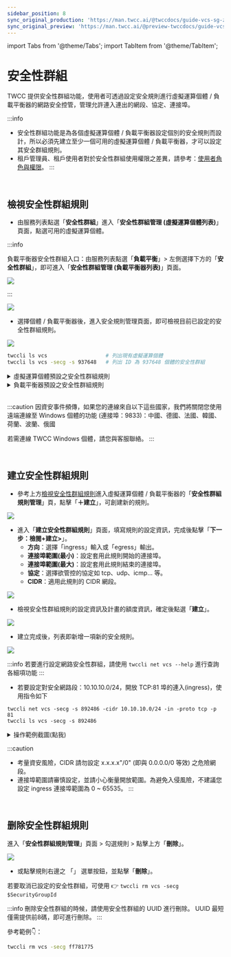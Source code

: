 ```yaml
---
sidebar_position: 8
sync_original_production: 'https://man.twcc.ai/@twccdocs/guide-vcs-sg-zh'
sync_original_preview: 'https://man.twcc.ai/@preview-twccdocs/guide-vcs-sg-zh'
---
```


import Tabs from '@theme/Tabs';
import TabItem from '@theme/TabItem';

# 安全性群組


TWCC 提供安全性群組功能，使用者可透過設定安全規則進行虛擬運算個體 / 負載平衡器的網路安全控管，管理允許連入連出的網段、協定、連接埠。

:::info
- 安全性群組功能是為各個虛擬運算個體 / 負載平衡器設定個別的安全規則而設計，所以必須先建立至少一個可用的虛擬運算個體 / 負載平衡器，才可以設定其安全群組規則。
- 租戶管理員、租戶使用者對於安全性群組使用權限之差異，請參考：[<ins>使用者角色與權限</ins>](/docs/member-concepts-roles-permissions/twcc-services/networking-security#安全性群組)。
:::

<br/>

## 檢視安全性群組規則

<Tabs>

<TabItem value="TWCC 入口網站" label="TWCC 入口網站">

* 由服務列表點選「**安全性群組**」進入「**安全性群組管理 (虛擬運算個體列表)**」頁面，點選可用的虛擬運算個體。

:::info

負載平衡器安全性群組入口：由服務列表點選「**負載平衡**」> 左側選擇下方的「**安全性群組**」，即可進入「**安全性群組管理 (負載平衡器列表)**」頁面。
    
![](https://i.imgur.com/G9KFFTj.png)

:::

![](https://i.imgur.com/qGXoMo2.png)

* 選擇個體 / 負載平衡器後，進入安全規則管理頁面，即可檢視目前已設定的安全性群組規則。

![](https://i.imgur.com/tzpVm2q.png)

</TabItem>

<TabItem value="TWCC CLI" label="TWCC CLI">

```bash
twccli ls vcs                   # 列出現有虛擬運算個體
twccli ls vcs -secg -s 937648   # 列出 ID 為 937648 個體的安全性群組
```

</TabItem>

</Tabs>

<details>

<summary>虛擬運算個體預設之安全性群組規則</summary>

- TWCC Linux 個體預設開放的輸入/輸出規則：

| 方向 | 網路類型 | 連接埠 (最小) | 連接埠 (最大)| 協定|CIDR |
| -------- | -------- | -------- |-------- | -------- | -------- |
| ingress     | IPv4     | 443     |443 | tcp|0.0.0.0/0 |
| ingress     | IPv4     | 22     | 22|tcp |0.0.0.0/0 |
| egress     | IPv4     |      | |ANY |0.0.0.0/0 |
| ingress     | IPv4     |      | |icmp | 0.0.0.0/0|
| egress     | IPv6     |      | |ANY |::/0 |

- TWCC Windows 個體預設開放的輸入/輸出規則：

| 方向 | 網路類型 | 連接埠 (最小) | 連接埠 (最大)| 協定|CIDR |
| -------- | -------- | -------- |-------- | -------- | -------- |
| ingress     | IPv4     | 9833     |9833 | tcp|0.0.0.0/0 |
| ingress     | IPv4     | 443     |443 | tcp|0.0.0.0/0 |
| ingress     | IPv4     | 22     | 22|tcp |0.0.0.0/0 |
| egress     | IPv4     |      | |ANY |0.0.0.0/0 |
| ingress     | IPv4     |      | |icmp | 0.0.0.0/0|
| egress     | IPv6     |      | |ANY |::/0 |

</details>

<details>

<summary>負載平衡器預設之安全性群組規則</summary>

- TWCC 應用程式負載平衡器 (監聽器協定為 HTTP) 預設開放的輸入/輸出規則：

| 方向 | 網路類型 | 連接埠 (最小) | 連接埠 (最大)| 協定|CIDR |
| -------- | -------- | -------- |-------- | -------- | -------- |
| ingress     | IPv4     |   80   | 80 |tcp | 0.0.0.0/0|
| ingress     | IPv4     |   1025   | 1025 |tcp | 0.0.0.0/0|
| ingress     | IPv4     |      | | 51 (ah) |0.0.0.0/0 |
| ingress     | IPv4     |      | | 112 (vrrp) |0.0.0.0/0 |
| egress     | IPv4     |      | |ANY |0.0.0.0/0 |
| egress     | IPv6     |      | |ANY |::/0 |


- TWCC 應用程式負載平衡器 (監聽器協定為 HTTPS)、網路負載平衡器 (監聽器協定為 TCP) 預設開放的輸入/輸出規則：

| 方向 | 網路類型 | 連接埠 (最小) | 連接埠 (最大)| 協定|CIDR |
| -------- | -------- | -------- |-------- | -------- | -------- |
| ingress     | IPv4     |   443   | 443 |tcp | 0.0.0.0/0|
| ingress     | IPv4     |   1025   | 1025 |tcp | 0.0.0.0/0|
| ingress     | IPv4     |      | | 51 (ah) |0.0.0.0/0 |
| ingress     | IPv4     |      | | 112 (vrrp) |0.0.0.0/0 |
| egress     | IPv4     |      | |ANY |0.0.0.0/0 |
| egress     | IPv6     |      | |ANY |::/0 |

</details>

<br/>

:::caution
因資安事件頻傳，如果您的連線來自以下這些國家，我們將關閉您使用遠端連線至 Windows 個體的功能 (連接埠：9833)：中國、德國、法國、韓國、荷蘭、波蘭、俄國

若需連線 TWCC Windows 個體，請您與客服聯絡。
:::

<br/>

## 建立安全性群組規則

<Tabs>

<TabItem value="TWCC 入口網站" label="TWCC 入口網站">

* 參考上方[檢視安全性群組規則](#檢視安全性群組規則)進入虛擬運算個體 / 負載平衡器的「**安全性群組規則管理**」頁，點擊「**＋建立**」，可創建新的規則。


![](https://i.imgur.com/ClDH5Hn.png)


 
* 進入「**建立安全性群組規則**」頁面，填寫規則的設定資訊，完成後點擊「**下一步：檢閱+建立>**」。
    - **方向**：選擇「ingress」輸入或「egress」輸出。
    - **連接埠範圍(最小)**：設定套用此規則開始的連接埠。
    - **連接埠範圍(最大)**：設定套用此規則結束的連接埠。
    - **協定**：選擇欲管控的協定如 tcp、udp、icmp... 等。
    - **CIDR**：適用此規則的 CIDR 網段。

![](https://cos.twcc.ai/SYS-MANUAL/uploads/upload_6ffff41d19ad58a60940448bcd76ca91.png)


* 檢視安全性群組規則的設定資訊及計畫的額度資訊，確定後點選「**建立**」。

![](https://cos.twcc.ai/SYS-MANUAL/uploads/upload_cff3247e6d017ef3dcbbd1bf51751c04.png)

* 建立完成後，列表即新增一項新的安全規則。

![](https://cos.twcc.ai/SYS-MANUAL/uploads/upload_c5d589961bf300f37721dd0c994e59c3.png)

</TabItem>

<TabItem value="TWCC CLI" label="TWCC CLI">

:::info
若要進行設定網路安全性群組，請使用 `twccli net vcs --help` 進行查詢各細項功能
:::

- 若要設定對安全網路段：10.10.10.0/24，開放 TCP:81 埠的連入(ingress)，使用指令如下

```
twccli net vcs -secg -s 892486 -cidr 10.10.10.0/24 -in -proto tcp -p 81
twccli ls vcs -secg -s 892486
```

<details>

<summary>操作範例截圖(點我)</summary>

![](https://cos.twcc.ai/SYS-MANUAL/uploads/upload_c3070ab4f93cd206e3945c68e786abfb.png)

</details>

</TabItem>

</Tabs>

:::caution
- 考量資安風險，CIDR 請勿設定 x.x.x.x"/0" (即與 0.0.0.0/0 等效) 之危險網段。
- 連接埠範圍請審慎設定，並請小心衡量開放範圍。為避免入侵風險，不建議您設定 ingress 連接埠範圍為 0 ~ 65535。
:::

<br/>


## 删除安全性群組規則

<Tabs>

<TabItem value="TWCC 入口網站" label="TWCC 入口網站">

進入「**安全性群組規則管理**」頁面 > 勾選規則 > 點擊上方「**刪除**」。

![](https://cos.twcc.ai/SYS-MANUAL/uploads/upload_9c9f9025a29dc292698fc94c87ae62ce.png)

- 或點擊規則右邊之 「<i class="fa fa-ellipsis-v fa-20" aria-hidden="true"></i>」 選單按鈕，並點擊「**刪除**」。

</TabItem>

<TabItem value="TWCC CLI" label="TWCC CLI">


若要取消已設定的安全性群組，可使用 :point_right: `twccli rm vcs -secg $SecurityGroupId `

:::info
刪除安全性群組的時候，請使用安全性群組的 UUID 進行刪除。
UUID 最短僅需提供前8碼，即可進行刪除。
:::

參考範例:point_down:：
```bash
twccli rm vcs -secg ff781775
```

</TabItem>

</Tabs>